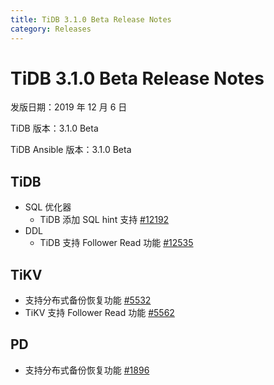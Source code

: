 ```yaml
---
title: TiDB 3.1.0 Beta Release Notes
category: Releases
---
```


# TiDB 3.1.0 Beta Release Notes

发版日期：2019 年 12 月 6 日

TiDB 版本：3.1.0 Beta

TiDB Ansible 版本：3.1.0 Beta

## TiDB

+ SQL 优化器
    - TiDB 添加 SQL hint 支持 [#12192](https://github.com/pingcap/tidb/pull/12192)
+ DDL
    - TiDB 支持 Follower Read 功能 [#12535](https://github.com/pingcap/tidb/pull/12535)

## TiKV

- 支持分布式备份恢复功能 [#5532](https://github.com/tikv/tikv/pull/5532)
- TiKV 支持 Follower Read 功能 [#5562](https://github.com/tikv/tikv/pull/5562)

## PD

- 支持分布式备份恢复功能 [#1896](https://github.com/pingcap/pd/pull/1896)